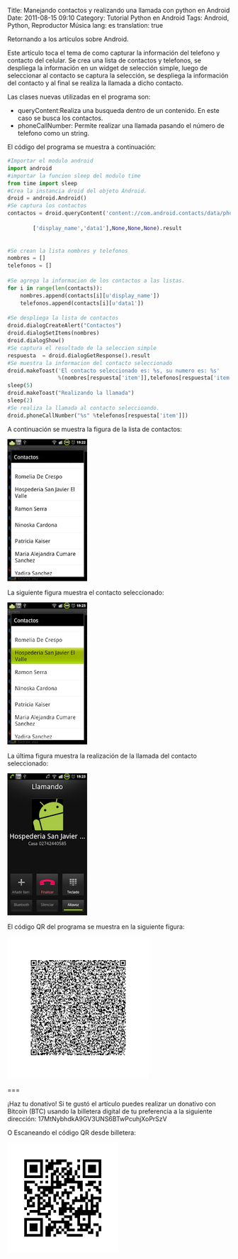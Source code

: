Title: Manejando contactos y realizando una llamada con python en Android
Date: 2011-08-15 09:10
Category: Tutorial Python en Android
Tags: Android, Python, Reproductor Música
lang: es
translation: true

Retornando a los artículos sobre Android.

Este artículo toca el tema de como capturar la información del telefono y contacto del celular. Se crea una lista de contactos y telefonos, se despliega la información en un widget de selección simple, luego de seleccionar al contacto se captura la selección, se despliega la información del contacto y al final se realiza la llamada a dicho contacto.

Las clases nuevas utilizadas en el programa son:

* queryContent:Realiza una busqueda dentro de un contenido. En este caso se busca los contactos.
* phoneCallNumber: Permite realizar una llamada pasando el número de telefono como un string.

El código del programa se muestra a continuación:

```python 
#Importar el modulo android
import android
#importar la funcion sleep del modulo time
from time import sleep
#Crea la instancia droid del objeto Android.
droid = android.Android()
#Se captura los contactos
contactos = droid.queryContent('content://com.android.contacts/data/phones',\

        ['display_name','data1'],None,None,None).result


#Se crean la lista nombres y telefonos
nombres = []
telefonos = []

#Se agrega la informacion de los contactos a las listas.
for i in range(len(contacts)):
    nombres.append(contacts[i][u'display_name'])
    telefonos.append(contacts[i][u'data1'])

#Se despliega la lista de contactos
droid.dialogCreateAlert("Contactos")
droid.dialogSetItems(nombres)
droid.dialogShow()
#Se captura el resultado de la seleccion simple
respuesta  = droid.dialogGetResponse().result
#Se muestra la informacion del contacto seleccionado
droid.makeToast('El contacto seleccionado es: %s, su numero es: %s'
                %(nombres[respuesta['item']],telefonos[respuesta['item']]))
sleep(5)
droid.makeToast("Realizando la llamada")
sleep(2)
#Se realiza la llamada al contacto seleccioando.
droid.phoneCallNumber("%s" %telefonos[respuesta['item']])
```

A continuación se muestra la figura de la lista de contactos:

![Contactos](./images/contactos.png)

La siguiente figura muestra el contacto seleccionado:

![Contactos](./images/contactos2.png)

La última figura muestra la realización de la llamada del contacto seleccionado:

![Llamada](./images/llamada.png)

El código QR del programa se muestra en la siguiente figura:

![Código QR](./images/contactos1.png)


===

¡Haz tu donativo!
Si te gustó el artículo puedes realizar un donativo con Bitcoin (BTC)
usando la billetera digital de tu preferencia a la siguiente
dirección: 17MtNybhdkA9GV3UNS6BTwPcuhjXoPrSzV

O Escaneando el código QR desde billetera:

![17MtNybhdkA9GV3UNS6BTwPcuhjXoPrSzV](./images/17MtNybhdkA9GV3UNS6BTwPcuhjXoPrSzV.png)
